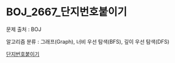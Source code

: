 # BOJ_2667_단지번호붙이기
문제 출처 : BOJ

알고리즘 분류 : 그래프(Graph), 너비 우선 탐색(BFS), 깊이 우선 탐색(DFS)

[단지번호붙이기](https://www.acmicpc.net/problem/2667)